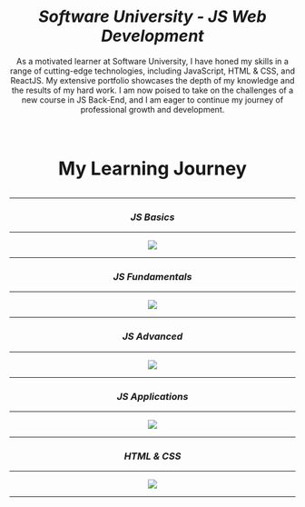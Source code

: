 <h1 align="center"><i>Software University - JS Web Development</i></h1>

<p align="center">As a motivated learner at Software University, I have honed my skills in a range of cutting-edge technologies, including JavaScript, HTML & CSS, and ReactJS. My extensive portfolio showcases the depth of my knowledge and the results of my hard work. I am now poised to take on the challenges of a new course in JS Back-End, and I am eager to continue my journey of professional growth and development.
</p>

<br/>

<h3 align="center" style="font-size: 32px;">My Learning Journey</h3>
<hr />
<h3 align="center"><i>JS Basics</i></h3>
<hr />
 <p align="center">
  <a href="https://softuni.bg/certificates/details/116945/0c8b1dd6">
    <img src="./certificates/Programming Basics - September 2021 - Certificate.jpeg" />
  </a>
 <p>
  <hr />
  <h3 align="center"><i>JS Fundamentals</i></h3>
  <hr />
 <p align="center">
  <a href="https://softuni.bg/certificates/details/129612/c0471c72">
    <img src="./certificates/Programming Fundamentals with JS - January 2022 - Certificate.jpeg" />
  </a>
 <p>
    <hr />
     <h3 align="center"><i>JS Advanced</i></h3>
    <hr />
  <p align="center">
  <a href="https://softuni.bg/certificates/details/136483/e5cc5af0">
    <img src="./certificates/JSAdvanced-May-2022 - Certificate.jpeg" />
  </a>
 <p>
    <hr />
        <h3 align="center"><i>JS Applications</i></h3>
    <hr />
 <p align="center">
  <a href="https://softuni.bg/certificates/details/139615/311b5f16">
    <img src="./certificates/JS Applications - June 2022 - Certificate.jpeg" />
  </a>
 <p>
    <hr />
        <h3 align="center"><i>HTML & CSS</i></h3>
    <hr />
  <p align="center">
  <a href="https://softuni.bg/certificates/details/153393/675c46de">
    <img src="./certificates/HTML & CSS - September 2022 - Certificate.jpeg" />
  </a>
 <p>
    <hr />
